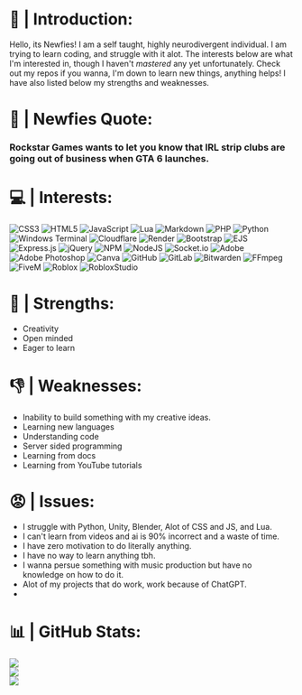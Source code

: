 # 👤 | Introduction:
Hello, its Newfies! I am a self taught, highly neurodivergent individual. I am trying to learn coding, and struggle with it alot. The interests below are what I'm interested in, though I haven't *mastered* any yet unfortunately. Check out my repos if you wanna, I'm down to learn new things, anything helps! I have also listed below my strengths and weaknesses.

# 💭 | Newfies Quote:
<!--QUOTE-START-->
### Rockstar Games wants to let you know that IRL strip clubs are going out of business when GTA 6 launches.
<!--QUOTE-END-->

# 💻 | Interests:
![CSS3](https://img.shields.io/badge/css3-%231572B6.svg?style=for-the-badge&logo=css3&logoColor=white) ![HTML5](https://img.shields.io/badge/html5-%23E34F26.svg?style=for-the-badge&logo=html5&logoColor=white) ![JavaScript](https://img.shields.io/badge/javascript-%23323330.svg?style=for-the-badge&logo=javascript&logoColor=%23F7DF1E) ![Lua](https://img.shields.io/badge/lua-%232C2D72.svg?style=for-the-badge&logo=lua&logoColor=white) ![Markdown](https://img.shields.io/badge/markdown-%23000000.svg?style=for-the-badge&logo=markdown&logoColor=white) ![PHP](https://img.shields.io/badge/php-%23777BB4.svg?style=for-the-badge&logo=php&logoColor=white) ![Python](https://img.shields.io/badge/python-3670A0?style=for-the-badge&logo=python&logoColor=ffdd54) ![Windows Terminal](https://img.shields.io/badge/Windows%20Terminal-%234D4D4D.svg?style=for-the-badge&logo=windows-terminal&logoColor=white) ![Cloudflare](https://img.shields.io/badge/Cloudflare-F38020?style=for-the-badge&logo=Cloudflare&logoColor=white) ![Render](https://img.shields.io/badge/Render-%46E3B7.svg?style=for-the-badge&logo=render&logoColor=white) ![Bootstrap](https://img.shields.io/badge/bootstrap-%238511FA.svg?style=for-the-badge&logo=bootstrap&logoColor=white) ![EJS](https://img.shields.io/badge/ejs-%23B4CA65.svg?style=for-the-badge&logo=ejs&logoColor=black) ![Express.js](https://img.shields.io/badge/express.js-%23404d59.svg?style=for-the-badge&logo=express&logoColor=%2361DAFB) ![jQuery](https://img.shields.io/badge/jquery-%230769AD.svg?style=for-the-badge&logo=jquery&logoColor=white) ![NPM](https://img.shields.io/badge/NPM-%23CB3837.svg?style=for-the-badge&logo=npm&logoColor=white) ![NodeJS](https://img.shields.io/badge/node.js-6DA55F?style=for-the-badge&logo=node.js&logoColor=white) ![Socket.io](https://img.shields.io/badge/Socket.io-black?style=for-the-badge&logo=socket.io&badgeColor=010101) ![Adobe](https://img.shields.io/badge/adobe-%23FF0000.svg?style=for-the-badge&logo=adobe&logoColor=white) ![Adobe Photoshop](https://img.shields.io/badge/adobe%20photoshop-%2331A8FF.svg?style=for-the-badge&logo=adobe%20photoshop&logoColor=white) ![Canva](https://img.shields.io/badge/Canva-%2300C4CC.svg?style=for-the-badge&logo=Canva&logoColor=white) ![GitHub](https://img.shields.io/badge/github-%23121011.svg?style=for-the-badge&logo=github&logoColor=white) ![GitLab](https://img.shields.io/badge/gitlab-%23181717.svg?style=for-the-badge&logo=gitlab&logoColor=white) ![Bitwarden](https://img.shields.io/badge/bitwarden-%23175DDC.svg?style=for-the-badge&logo=bitwarden&logoColor=white) ![FFmpeg](https://shields.io/badge/FFmpeg-%23171717.svg?logo=ffmpeg&style=for-the-badge&labelColor=171717&logoColor=5cb85c) ![FiveM](https://img.shields.io/badge/fivem-f06616.svg?style=for-the-badge&logo=fivem&logoColor=white) ![Roblox](https://img.shields.io/badge/roblox-000000.svg?style=for-the-badge&logo=roblox&logoColor=white) ![RobloxStudio](https://img.shields.io/badge/roblox_studio-00A2FF.svg?style=for-the-badge&logo=robloxstudio&logoColor=white)

# 💪 | Strengths:
- Creativity
- Open minded
- Eager to learn

# 👎 | Weaknesses:
- Inability to build something with my creative ideas.
- Learning new languages
- Understanding code
- Server sided programming
- Learning from docs
- Learning from YouTube tutorials

# 😡 | Issues:
- I struggle with Python, Unity, Blender, Alot of CSS and JS, and Lua. 
- I can't learn from videos and ai is 90% incorrect and a waste of time.
- I have zero motivation to do literally anything.
- I have no way to learn anything tbh.
- I wanna persue something with music production but have no knowledge on how to do it.
- Alot of my projects that do work, work because of ChatGPT.
- 

# 📊 | GitHub Stats:
![](https://github-readme-stats.vercel.app/api/top-langs/?username=Newfies&theme=dark&hide_border=false&include_all_commits=true&count_private=true&layout=compact)<br/>
![](https://github-readme-stats.vercel.app/api?username=Newfies&theme=dark&hide_border=false&include_all_commits=true&count_private=true)<br/>
![](https://github-contributor-stats.vercel.app/api?username=Newfies&limit=5&theme=dark&combine_all_yearly_contributions=true)<br/>
